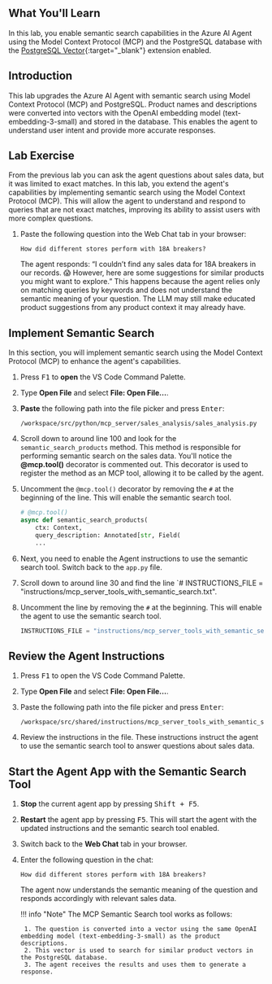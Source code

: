 ## What You'll Learn

In this lab, you enable semantic search capabilities in the Azure AI Agent using the Model Context Protocol (MCP) and the PostgreSQL database with the [PostgreSQL Vector](https://github.com/pgvector/pgvector){:target="_blank"} extension enabled.

## Introduction

This lab upgrades the Azure AI Agent with semantic search using Model Context Protocol (MCP) and PostgreSQL. Product names and descriptions were converted into vectors with the OpenAI embedding model (text-embedding-3-small) and stored in the database. This enables the agent to understand user intent and provide more accurate responses.

## Lab Exercise

From the previous lab you can ask the agent questions about sales data, but it was limited to exact matches. In this lab, you extend the agent's capabilities by implementing semantic search using the Model Context Protocol (MCP). This will allow the agent to understand and respond to queries that are not exact matches, improving its ability to assist users with more complex questions.

1. Paste the following question into the Web Chat tab in your browser:

    ```text
    How did different stores perform with 18A breakers?
    ```

    The agent responds: “I couldn’t find any sales data for 18A breakers in our records. 😱 However, here are some suggestions for similar products you might want to explore.” This happens because the agent relies only on matching queries by keywords and does not understand the semantic meaning of your question. The LLM may still make educated product suggestions from any product context it may already have.

## Implement Semantic Search

In this section, you will implement semantic search using the Model Context Protocol (MCP) to enhance the agent's capabilities.

1. Press <kbd>F1</kbd> to **open** the VS Code Command Palette.
2. Type **Open File** and select **File: Open File...**.
3. **Paste** the following path into the file picker and press <kbd>Enter</kbd>:

    ```text
    /workspace/src/python/mcp_server/sales_analysis/sales_analysis.py
    ```

4. Scroll down to around line 100 and look for the `semantic_search_products` method. This method is responsible for performing semantic search on the sales data. You'll notice the **@mcp.tool()** decorator is commented out. This decorator is used to register the method as an MCP tool, allowing it to be called by the agent.

5. Uncomment the `@mcp.tool()` decorator by removing the `#` at the beginning of the line. This will enable the semantic search tool.

    ```python
    # @mcp.tool()
    async def semantic_search_products(
        ctx: Context,
        query_description: Annotated[str, Field(
        ...
    ```

6. Next, you need to enable the Agent instructions to use the semantic search tool. Switch back to the `app.py` file.
7. Scroll down to around line 30 and find the line `# INSTRUCTIONS_FILE = "instructions/mcp_server_tools_with_semantic_search.txt".
8. Uncomment the line by removing the `#` at the beginning. This will enable the agent to use the semantic search tool.

    ```python
    INSTRUCTIONS_FILE = "instructions/mcp_server_tools_with_semantic_search.txt"
    ```

## Review the Agent Instructions

1. Press <kbd>F1</kbd> to open the VS Code Command Palette.
2. Type **Open File** and select **File: Open File...**.
3. Paste the following path into the file picker and press <kbd>Enter</kbd>:

    ```text
    /workspace/src/shared/instructions/mcp_server_tools_with_semantic_search.txt
    ```

4. Review the instructions in the file. These instructions instruct the agent to use the semantic search tool to answer questions about sales data.

## Start the Agent App with the Semantic Search Tool

1. **Stop** the current agent app by pressing <kbd>Shift + F5</kbd>.
2. **Restart** the agent app by pressing <kbd>F5</kbd>. This will start the agent with the updated instructions and the semantic search tool enabled.
3. Switch back to the **Web Chat** tab in your browser.
4. Enter the following question in the chat:

    ```text
    How did different stores perform with 18A breakers?
    ```

    The agent now understands the semantic meaning of the question and responds accordingly with relevant sales data.

    !!! info "Note"
        The MCP Semantic Search tool works as follows:

        1. The question is converted into a vector using the same OpenAI embedding model (text-embedding-3-small) as the product descriptions.
        2. This vector is used to search for similar product vectors in the PostgreSQL database.
        3. The agent receives the results and uses them to generate a response.
